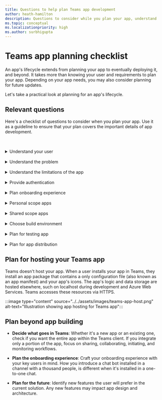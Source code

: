 ```yaml
---
title: Questions to help plan Teams app development
author: heath-hamilton
description: Questions to consider while you plan your app, understand your user and their needs, problems that your app solves, user authentication and their onboarding experience.
ms.topic: conceptual
ms.localizationpriority: high
ms.author: surbhigupta
---
```


# Teams app planning checklist

An app's lifecycle extends from planning your app to eventually deploying it, and beyond. It takes more than knowing your user and requirements to plan your app. Depending on your app needs, you may also consider planning for future updates.

Let's take a practical look at planning for an app's lifecycle.

## Relevant questions

Here's a checklist of questions to consider when you plan your app. Use it as a guideline to ensure that your plan covers the important details of app development.

<br>
<br>
<details>
<summary>Understand your user</summary>

| # | Consider... |
| --- | --- |
| 1 | Are the users primarily front-line workers on mobile clients? |
| 2 | Do you expect many guest users to need access to your app? |
| 3 | Do they use teams and channels or primarily group chats? |
| 4 | How technically sophisticated are your primary users? |
| 5 | Do you need a thorough onboarding experience or a few pointers might do? |

</details>
<br>
<details>
<summary>Understand the problem</summary>

| # | Consider... |
|--- | --- |
| 1 | What are the pros and cons of the current state system used by your users? |
| 2 | What are the issues faced by your users that you want to address? |
| 3 | What features or capabilities your users like and love in their current way of doing the process? |

</details>
<br>
<details>
<summary>Understand the limitations of the app</summary>

| # | Consider... |
| --- | --- |
| 1 | What are the challenges with back end integration of the current app? |
| 2 | Who owns the back end data - In-house or third-party? |
| 3 | Are there firewalls that impact the functioning of the app? |
| 4 | Are there APIs to access the data you need for functioning of your app? |

</details>
<br>
<details>
<summary>Provide authentication</summary>

| # | Consider...|
|--- | --- |
| 1 | Will the users access different views of data based on their roles? |
| 2 | Is there PII involved? |
| 3 | Will the interactions also be based on the user roles? |
| 4 | Will external users access the app? |

</details>
<br>
<details>
<summary>Plan onboarding experience</summary>

| # | Consider... |
| --- | --- |
| 1 | What happens when a user first configures your tab in a channel? |
| 2 | If you're sharing cards with a message extension, does it make sense to add a small link to a learn more page to help introduce users to what else your app can do? |
| 3 | Do you expect most people to already have some context of what your app is for, or to have already used your services in another context? |
| 4 | Are they coming to your app with no prior knowledge? |

</details>
<br>
<details>
<summary>Personal scope apps</summary>

| # | Consider... |
| --- | --- |
| 1 | Are there one-on-one interactions with the app required for privacy or other reasons? For example, checking leave balance or other private information. |
| 2 | Are they're going to be collaboration among users who might not have any common Teams? For example, finding upcoming organization wide events in a company. |
| 3 | Are there any personalized notifications or messages that need to be sent to a user throughout the Teams app experience? |

</details>
<br>
<details>
<summary>Shared scope apps</summary>

| # | Consider... |
| --- | --- |
| 1 | Is the information presented by the app, either in tab or through a bot, relevant and useful for most of the members in a Team? For example, Scrum app. |
| 2 | Could the app’s context change depending on the team in which it's added to? For example, Planner’s tasks are different in different teams. |
| 3 | Is it possible that all members in a persona who need to collaborate are a part of a single team? For example, agents working on a ticket. |

</details>
<br>
<details>
<summary>Choose build environment</summary>

Suggestion: Options that help select the correct environment based on app needs.
</details>
<br>
<details>
<summary>Plan for testing app</summary>

Suggestion: Options that help determine the best testing environment for the app.
</details>
<br>
<details>
<summary>Plan for app distribution</summary>

Suggestion: Options that help determine the best distribution model.

</details>

## Plan for hosting your Teams app

Teams doesn't host your app. When a user installs your app in Teams, they install an app package that contains a only configuration file (also known as an app manifest) and your app's icons. The app's logic and data storage are hosted elsewhere, such on localhost during development and Azure Web Services. Teams accesses these resources via HTTPS.

:::image type="content" source="../../assets/images/teams-app-host.png" alt-text="Illustration showing app hosting for Teams app":::

## Plan beyond app building

- **Decide what goes in Teams**: Whether it's a new app or an existing one, check if you want the entire app within the Teams client. If you integrate only a portion of the app, focus on sharing, collaborating, initiating, and monitoring workflows.

- **Plan the onboarding experience**: Craft your onboarding experience with your key users in mind. How you introduce a chat bot installed in a channel with a thousand people, is different when it's installed in a one-to-one chat.

- **Plan for the future**: Identify new features the user will prefer in the current solution. Any new features may impact app design and architecture.

